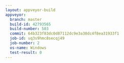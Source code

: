 ```yaml
---
layout: appveyor-build
appveyor:
  branch: master
  build-id: 42793565
  build-number: 503
  commit: 64b323f83dc0d87112dc9e3a30dc4f8ea31933f1
  job-id: uq3s9hmc8secqj49
  job-number: 2
  os-name: Windows
  test-result: 0
---
```

